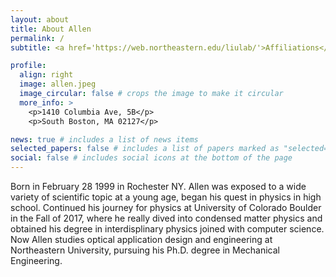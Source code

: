 ```yaml
---
layout: about
title: About Allen
permalink: /
subtitle: <a href='https://web.northeastern.edu/liulab/'>Affiliations</a>. Northeastern University Boston MA

profile:
  align: right
  image: allen.jpeg
  image_circular: false # crops the image to make it circular
  more_info: >
    <p>1410 Columbia Ave, 5B</p>
    <p>South Boston, MA 02127</p>

news: true # includes a list of news items
selected_papers: false # includes a list of papers marked as "selected={true}"
social: false # includes social icons at the bottom of the page
---
```


Born in February 28 1999 in Rochester NY. Allen was exposed to a wide variety of scientific topic at a young age, began his quest in physics in high school. Continued his journey for physics at University of Colorado Boulder in the Fall of 2017, where he really dived into condensed matter physics and obtained his degree in interdisplinary physics joined with computer science. Now Allen studies optical application design and engineering at Northeastern University, pursuing his Ph.D. degree in Mechanical Engineering.

<!-- Write your biography here. Tell the world about yourself. Link to your favorite [subreddit](http://reddit.com). You can put a picture in, too. The code is already in, just name your picture `prof_pic.jpg` and put it in the `img/` folder.

Put your address / P.O. box / other info right below your picture. You can also disable any of these elements by editing `profile` property of the YAML header of your `_pages/about.md`. Edit `_bibliography/papers.bib` and Jekyll will render your [publications page](/al-folio/publications/) automatically.

Link to your social media connections, too. This theme is set up to use [Font Awesome icons](https://fontawesome.com/) and [Academicons](https://jpswalsh.github.io/academicons/), like the ones below. Add your Facebook, Twitter, LinkedIn, Google Scholar, or just disable all of them. -->
